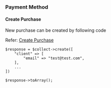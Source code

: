 ### Payment Method

#### Create Purchase

New purchase can be created by following code

Refer: [Create Purchase](https://docs.chip-in.asia/chip-collect/api-reference/purchases/create)

```
$response = $collect->create([
    "client" => [
        "email" => "test@test.com",
    ],
    ...
])

$response->toArray();
```